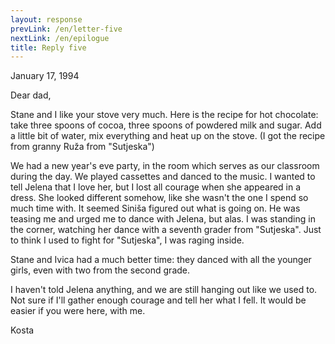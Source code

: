 ```yaml
---
layout: response
prevLink: /en/letter-five
nextLink: /en/epilogue
title: Reply five
---
```


<div class="Response-date">January 17, 1994</div>

Dear dad,

Stane and I like your stove very much. Here is the recipe for hot chocolate: take three spoons of cocoa, three spoons of powdered milk and sugar. Add a little bit of water, mix everything and heat up on the stove. (I got the recipe from granny Ruža from "Sutjeska")

We had a new year's eve party, in the room which serves as our classroom during the day. We played cassettes and danced to the music. I wanted to tell Jelena that I love her, but I lost all courage when she appeared in a dress. She looked different somehow, like she wasn't the one I spend so much time with. It seemed Siniša figured out what is going on. He was teasing me and urged me to dance with Jelena, but alas. I was standing in the corner, watching her dance with a seventh grader from "Sutjeska". Just to think I used to fight for "Sutjeska", I was raging inside.

Stane and Ivica had a much better time: they danced with all the younger girls, even with two from the second grade.

I haven't told Jelena anything, and we are still hanging out like we used to. Not sure if I'll gather enough courage and tell her what I fell. It would be easier if you were here, with me.

<div class="Response-signature">Kosta</div>
